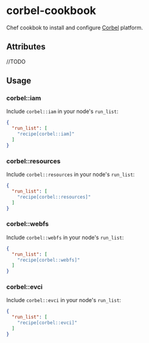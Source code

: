 # corbel-cookbook

Chef cookbok to install and configure [Corbel](https://github.com/bq/corbel) platform.


## Attributes
//TODO

## Usage

### corbel::iam

Include `corbel::iam` in your node's `run_list`:

```json
{
  "run_list": [
    "recipe[corbel::iam]"
  ]
}
```

### corbel::resources

Include `corbel::resources` in your node's `run_list`:

```json
{
  "run_list": [
    "recipe[corbel::resources]"
  ]
}
```

### corbel::webfs

Include `corbel::webfs` in your node's `run_list`:

```json
{
  "run_list": [
    "recipe[corbel::webfs]"
  ]
}
```

### corbel::evci

Include `corbel::evci` in your node's `run_list`:

```json
{
  "run_list": [
    "recipe[corbel::evci]"
  ]
}
```
